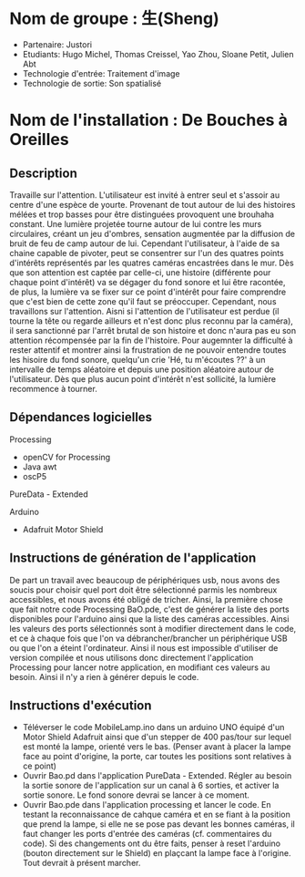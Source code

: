 # Nom de groupe : 生(Sheng)

- Partenaire: Justori
- Etudiants: Hugo Michel, Thomas Creissel, Yao Zhou, Sloane Petit, Julien Abt
- Technologie d'entrée: Traitement d'image
- Technologie de sortie: Son spatialisé


# Nom de l'installation : De Bouches à Oreilles

## Description

Travaille sur l'attention. 
L'utilisateur est invité à entrer seul et s'assoir au centre d'une espèce de yourte. Provenant de tout autour de lui des histoires mélées et trop basses pour être distinguées provoquent une brouhaha constant. Une lumière projetée tourne autour de lui contre les murs circulaires, créant un jeu d'ombres, sensation augmentée par la diffusion de bruit de feu de camp autour de lui. Cependant l'utilisateur, à l'aide de sa chaine capable de pivoter, peut se consentrer sur l'un des quatres points d'intérêts représentés par les quatres caméras encastrées dans le mur. Dès que son attention est captée par celle-ci, une histoire (différente pour chaque point d'intérêt) va se dégager du fond sonore et lui être racontée, de plus, la lumière va se fixer sur ce point d'intérêt pour faire comprendre que c'est bien de cette zone qu'il faut se préoccuper. 
Cependant, nous travaillons sur l'attention. Aisni si l'attention de l'utilisateur est perdue (il tourne la tête ou regarde ailleurs et n'est donc plus reconnu par la caméra), il sera sanctionné par l'arrêt brutal de son histoire et donc n'aura pas eu son attention récompensée par la fin de l'histoire. Pour augemnter la difficulté à rester attentif et montrer ainsi la frustration de ne pouvoir entendre toutes les hisoire du fond sonore, quelqu'un crie 'Hé, tu m'écoutes ??' à un intervalle de temps aléatoire et depuis une position aléatoire autour de l'utilisateur.
Dès que plus aucun point d'intérêt n'est sollicité, la lumière recommence à tourner.


## Dépendances logicielles

Processing
+ openCV for Processing
+ Java awt
+ oscP5

PureData - Extended

Arduino
+ Adafruit Motor Shield


## Instructions de génération de l'application

De part un travail avec beaucoup de périphériques usb, nous avons des soucis pour choisir quel port doit être sélectionné parmis les nombreux accessibles, et nous avons été obligé de tricher. Ainsi, la première chose que fait notre code Processing BaO.pde, c'est de générer la liste des ports disponibles pour l'arduino ainsi que la liste des caméras accessibles. Ainsi les valeurs des ports sélectionnés sont à modifier directement dans le code, et ce à chaque fois que l'on va débrancher/brancher un périphérique USB ou que l'on a éteint l'ordinateur. Ainsi il nous est impossible d'utiliser de version compilée et nous utilisons donc directement l'application Processing pour lancer notre application, en modifiant ces valeurs au besoin. Ainsi il n'y a rien à générer depuis le code.


## Instructions d'exécution

- Téléverser le code MobileLamp.ino dans un arduino UNO équipé d'un Motor Shield Adafruit ainsi que d'un stepper de 400 pas/tour sur lequel est monté la lampe, orienté vers le bas. (Penser avant à placer la lampe face au point d'origine, la porte, car toutes les positions sont relatives à ce point)
- Ouvrir Bao.pd dans l'application PureData - Extended. Régler au besoin la sortie sonore de l'application sur un canal à 6 sorties, et activer la sortie sonore. Le fond sonore devrai se lancer à ce moment.
- Ouvrir Bao.pde dans l'application processing et lancer le code. En testant la reconnaissance de cahque caméra et en se fiant à la position que prend la lampe, si elle ne se pose pas devant les bonnes caméras, il faut changer les ports d'entrée des caméras (cf. commentaires du code). Si des changements ont du être faits, penser à reset l'arduino (bouton directement sur le Shield) en plaçcant la lampe face à l'origine. Tout devrait à présent marcher.


